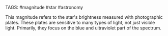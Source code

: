 TAGS: #magnitude #star #astronomy 

This magnitude refers to the star's brightness measured with photographic plates. These plates are sensitive to many types of light, not just visible light. Primarily, they focus on the blue and ultraviolet part of the spectrum. 